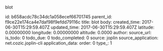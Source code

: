 blot



id: b658acdc78c34dc1a058ecef66701745
parent_id: f9ce22e174ca4e7daf98f9efdd79116c
title: blot
body: 
created_time: 2017-06-30T15:29:59.407Z
updated_time: 2017-06-30T15:29:59.407Z
latitude: 0.00000000
longitude: 0.00000000
altitude: 0.0000
author: 
source_url: 
is_todo: 0
todo_due: 0
todo_completed: 0
source: joplin
source_application: net.cozic.joplin-cli
application_data: 
order: 0
type_: 1